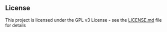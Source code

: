 
## License

This project is licensed under the GPL v3 License - see the [LICENSE.md](LICENSE.md) file for details
